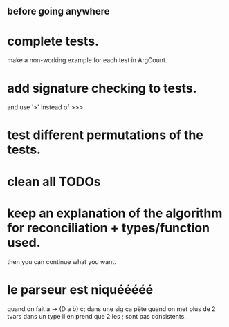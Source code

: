 ## before going anywhere
# complete tests.
 make a non-working example for each test in ArgCount.
# add signature checking to tests.
 and use '>' instead of >>>
# test different permutations of the tests.
# clean all TODOs
# keep an explanation of the algorithm for reconciliation + types/function used.
then you can continue what you want.
# le parseur est niquééééé
 quand on fait a -> (D a b) c; dans une sig ça pète
 quand on met plus de 2 tvars dans un type il en prend que 2
 les ; sont pas consistents.